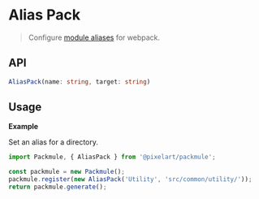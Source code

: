# Alias Pack
> Configure [module aliases](https://webpack.js.org/configuration/resolve/#resolve-alias) for webpack.

## API
```ts
AliasPack(name: string, target: string)
```

## Usage

**Example**

Set an alias for a directory.

```ts
import Packmule, { AliasPack } from '@pixelart/packmule';

const packmule = new Packmule();
packmule.register(new AliasPack('Utility', 'src/common/utility/'));
return packmule.generate();
```
